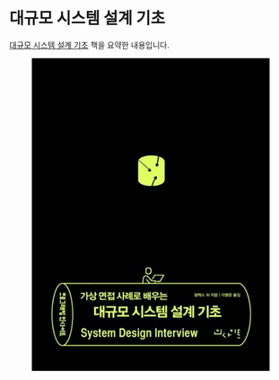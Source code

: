 # 대규모 시스템 설계 기초

<a href="https://product.kyobobook.co.kr/detail/S000001033116" target="_blank">대규모 시스템 설계 기초</a> 책을 요약한 내용입니다.

<figure><img src="../../.gitbook/assets/system-design-interview.jpg" alt=""><figcaption></figcaption></figure>